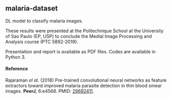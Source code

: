 ## malaria-dataset

DL model to classify malaria images.

These results were presented at the Politechnique School at the University of Sao Paulo (EP, USP) to conclude the Medial Image Processing and Analysis course (PTC 5892-2019).

Presentation and report is available as PDF files. Codes are available in Python 3.

#### Reference

Rajaraman _el al_. (2018) Pre-trained convolutional neural networks as feature extractors toward improved malaria parasite detection in thin blood smear images. **PeerJ**, 6:e4568. PMID: [29682411](https://pubmed.ncbi.nlm.nih.gov/29682411/).
